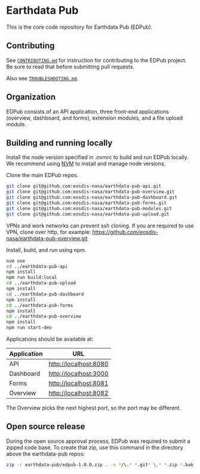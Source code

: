 # Earthdata Pub

This is the core code repository for Earthdata Pub (EDPub).

## Contributing

See [`CONTRIBUTING.md`](./CONTRIBUTING.md) for instruction for contributing to
the EDPub project. Be sure to read that before submitting pull requests.

Also see [`TROUBLESHOOTING.md`](./TROUBLESHOOTING.md).

## Organization

EDPub consists of an API application, three front-end applications (overview,
dashboard, and forms), extension modules, and a file upload module.

## Building and running locally

Install the node version specified in .nvmrc to build and run EDPub locally. 
We recommend using [NVM](https://github.com/nvm-sh/nvm?tab=readme-ov-file#installing-and-updating) to install and manage node versions.

Clone the main EDPub repos.

```bash
git clone git@github.com:eosdis-nasa/earthdata-pub-api.git
git clone git@github.com:eosdis-nasa/earthdata-pub-overview.git
git clone git@github.com:eosdis-nasa/earthdata-pub-dashboard.git
git clone git@github.com:eosdis-nasa/earthdata-pub-forms.git
git clone git@github.com:eosdis-nasa/earthdata-pub-modules.git
git clone git@github.com:eosdis-nasa/earthdata-pub-upload.git
```

VPNs and work networks can prevent ssh cloning. If you are required to use VPN,
clone over http, for example:
<https://github.com/eosdis-nasa/earthdata-pub-overview.git>

Install, build, and run using npm.

```bash
nvm use
cd ../earthdata-pub-api
npm install
npm run build:local
cd ../earthdata-pub-upload
npm install
cd ../earthdata-pub-dashboard
npm install
cd ../earthdata-pub-forms
npm install
cd ../earthdata-pub-overview
npm install
npm run start-dev
```

Applications should be available at:

| Application | URL |
| --- | --- |
| API | <http://localhost:8080> |
| Dashboard | <http://localhost:3000> |
| Forms | <http://localhost:8081> |
| Overview | <http://localhost:8082> |

The Overview picks the next highest port, so the port may be different.

## Open source release

During the open source approval process, EDPub was required to submit a zipped
code base. To create that zip, use this command in the directory above the
earthdata-pub repos:

```bash
zip -r earthdata-pub/edpub-1.0.0.zip . -x */\.* *.git* \.* *.zip *.bak *.swp *.back *.merge **/node_modules/**\* **/bower_components/**\* **/dist/**.* **earthdata-pub**
```
